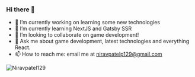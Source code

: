 ### Hi there 👋

- 🔭 I’m currently working on learning some new technologies 
- 🌱 I’m currently learning NextJS and Gatsby SSR
- 👯 I’m looking to collaborate on game development!
- 💬 Ask me about game development, latest technologies and everything React.
- 📫 How to reach me: email me at niravpatelp129@gmail.com


<p align="left"> <img src="https://komarev.com/ghpvc/?username=Niravpatel129&label=Profile%20views&style=for-the-badge&color=ff69b4" alt="Niravpatel129" /> </p>
